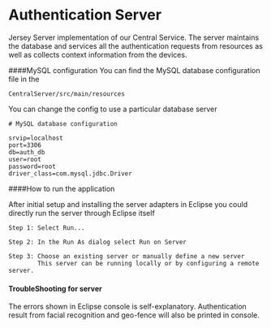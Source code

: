 Authentication Server
=====================

Jersey Server implementation of our Central Service. The server maintains the database and services all the authentication requests from resources as well as collects context information from the devices. 

####MySQL configuration
You can find the MySQL database configuration file in the
```
CentralServer/src/main/resources
```

You can change the config to use a particular database server

```
# MySQL database configuration

srvip=localhost
port=3306
db=auth_db
user=root
password=root
driver_class=com.mysql.jdbc.Driver
```

####How to run the application

After initial setup and installing the server adapters in Eclipse you could directly run the server
through Eclipse itself

```
Step 1: Select Run...

Step 2: In the Run As dialog select Run on Server

Step 3: Choose an existing server or manually define a new server
        This server can be running locally or by configuring a remote server.
```

#### TroubleShooting for server
The errors shown in Eclipse console is self-explanatory.
Authentication result from facial recognition and geo-fence will also be printed in console.
